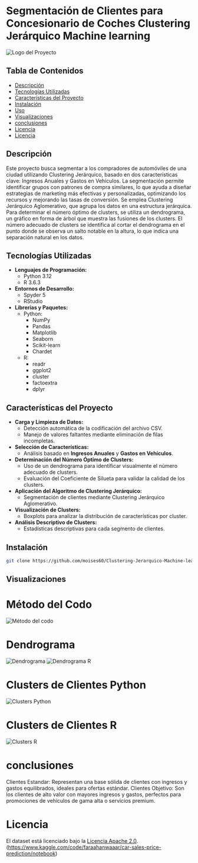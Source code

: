 # Segmentación de Clientes para Concesionario de Coches Clustering Jerárquico Machine learning

![Logo del Proyecto](assets/logo.png)

## Tabla de Contenidos
- [Descripción](#descripción)
- [Tecnologías Utilizadas](#tecnologías-utilizadas)
- [Características del Proyecto](#características-del-proyecto)
- [Instalación](#instalación)
- [Uso](#uso)
- [Visualizaciones](#visualizaciones)
- [conclusiones](#conclusiones)
- [Licencia](#licencia)
- [Licencia](#licencia)

## Descripción

Este proyecto busca segmentar a los compradores de automóviles de una ciudad utilizando Clustering Jerárquico, basado en dos características clave: Ingresos Anuales y Gastos en Vehículos. La segmentación permite identificar grupos con patrones de compra similares, lo que ayuda a diseñar estrategias de marketing más efectivas y personalizadas, optimizando los recursos y mejorando las tasas de conversión.
Se emplea Clustering Jerárquico Aglomerativo, que agrupa los datos en una estructura jerárquica. Para determinar el número óptimo de clusters, se utiliza un dendrograma, un gráfico en forma de árbol que muestra las fusiones de los clusters. El número adecuado de clusters se identifica al cortar el dendrograma en el punto donde se observa un salto notable en la altura, lo que indica una separación natural en los datos.  
## Tecnologías Utilizadas

- **Lenguajes de Programación:**
  - Python 3.12
  - R 3.6.3
- **Entornos de Desarrollo:**
  - Spyder 5
  - RStudio
- **Librerías y Paquetes:**
  - Python:
    - NumPy
    - Pandas
    - Matplotlib
    - Seaborn
    - Scikit-learn
    - Chardet
  - R:
    - readr
    - ggplot2
    - cluster
    - factoextra
    - dplyr

## Características del Proyecto

- **Carga y Limpieza de Datos:**
  - Detección automática de la codificación del archivo CSV.
  - Manejo de valores faltantes mediante eliminación de filas incompletas.
- **Selección de Características:**
  - Análisis basado en **Ingresos Anuales** y **Gastos en Vehículos**.
- **Determinación del Número Óptimo de Clusters:**
  - Uso de un dendrograma para identificar visualmente el número adecuado de clusters.
  - Evaluación del Coeficiente de Silueta para validar la calidad de los clusters.
- **Aplicación del Algoritmo de Clustering Jerárquico:**
  - Segmentación de clientes mediante Clustering Jerárquico Aglomerativo.
- **Visualización de Clusters:**
  - Boxplots para analizar la distribución de características por cluster.
- **Análisis Descriptivo de Clusters:**
  - Estadísticas descriptivas para cada segmento de clientes.

## Instalación
```bash
git clone https://github.com/moises60/Clustering-Jerarquico-Machine-learning.git
```
## Visualizaciones
# Método del Codo
![Método del codo](assets/Método_del_codo.png)

# Dendrograma
![Dendrograma](assets/Dendrograma.png)
![Dendrograma R](assets/DendrogramaR.png)

# Clusters de Clientes Python
![Clusters Python](assets/Clusters.png)

# Clusters de Clientes R
![Clusters R](assets/ClustersR.png)

# conclusiones 
Clientes Estandar: Representan una base sólida de clientes con ingresos y gastos equilibrados, ideales para ofertas estándar.
Clientes Objetivo: Son los clientes de alto valor con mayores ingresos y gastos, perfectos para promociones de vehículos de gama alta o servicios premium.

# Licencia
El dataset está licenciado bajo la [Licencia Apache 2.0](LICENSE).
(https://www.kaggle.com/code/faraahanwaaar/car-sales-price-prediction/notebook)
